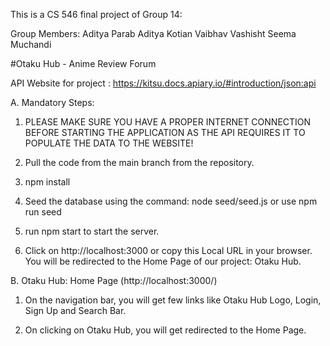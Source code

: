 This is a CS 546 final project of Group 14:

Group Members:
Aditya Parab
Aditya Kotian
Vaibhav Vashisht
Seema Muchandi

#Otaku Hub - Anime Review Forum

API Website for project : https://kitsu.docs.apiary.io/#introduction/json:api

A. Mandatory Steps:

1. PLEASE MAKE SURE YOU HAVE A PROPER INTERNET CONNECTION BEFORE STARTING THE APPLICATION AS THE API REQUIRES IT TO POPULATE THE DATA TO THE WEBSITE!

2. Pull the code from the main branch from the repository.

3. npm install 

4. Seed the database using the command: node seed/seed.js or use npm run seed

5. run npm start to start the server.

6. Click on http://localhost:3000 or copy this Local URL in your browser. You will be redirected to the Home Page of our project: Otaku Hub.

B. Otaku Hub: Home Page (http://localhost:3000/)

1. On the navigation bar, you will get few links like Otaku Hub Logo, Login, Sign Up and Search Bar.

2. On clicking on Otaku Hub, you will get redirected to the Home Page.
